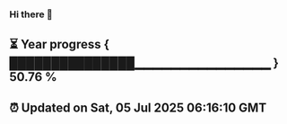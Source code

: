 ### Hi there 👋
⏳ Year progress { ███████████████▁▁▁▁▁▁▁▁▁▁▁▁▁▁▁ } 50.76 %
---
⏰ Updated on Sat, 05 Jul 2025 06:16:10 GMT
---
